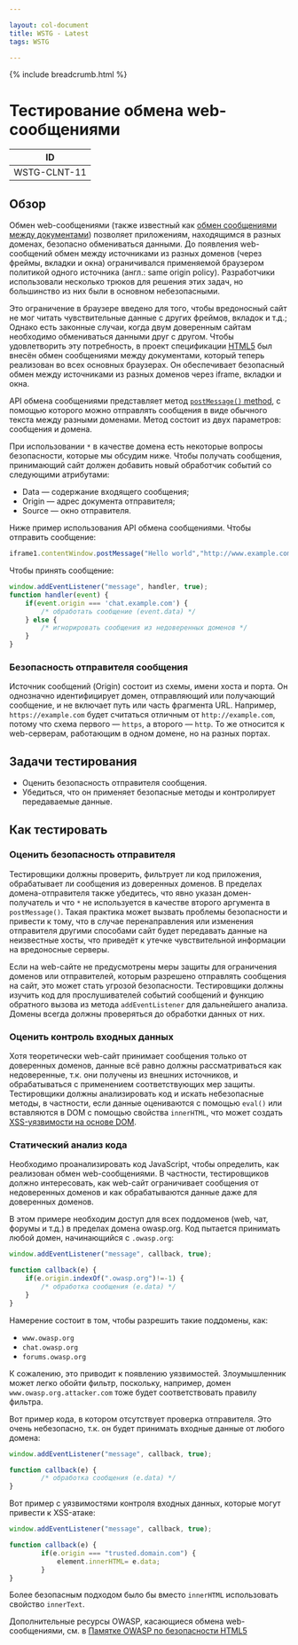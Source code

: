 ```yaml
---

layout: col-document
title: WSTG - Latest
tags: WSTG

---
```


{% include breadcrumb.html %}
# Тестирование обмена web-сообщениями

|ID          |
|------------|
|WSTG-CLNT-11|

## Обзор

Обмен web-сообщениями (также известный как [обмен сообщениями между документами](https://html.spec.whatwg.org/multipage/web-messaging.html#web-messaging)) позволяет приложениям, находящимся в разных доменах, безопасно обмениваться данными. До появления web-сообщений обмен между источниками из разных доменов (через фреймы, вкладки и окна) ограничивался применяемой браузером политикой одного источника (англ.: same origin policy). Разработчики использовали несколько трюков для решения этих задач, но большинство из них были в основном небезопасными.

Это ограничение в браузере введено для того, чтобы вредоносный сайт не мог читать чувствительные данные с других фреймов, вкладок и т.д.; Однако есть законные случаи, когда двум доверенным сайтам необходимо обмениваться данными друг с другом. Чтобы удовлетворить эту потребность, в проект спецификации [HTML5](https://html.spec.whatwg.org/multipage/) был внесён обмен сообщениями между документами, который теперь реализован во всех основных браузерах. Он обеспечивает безопасный обмен между источниками из разных доменов через iframe, вкладки и окна.

API обмена сообщениями представляет метод [`postMessage()` method](https://developer.mozilla.org/ru/docs/Web/API/Window/postMessage), с помощью которого можно отправлять сообщения в виде обычного текста между разными доменами. Метод состоит из двух параметров: сообщения и домена.

При использовании `*` в качестве домена есть некоторые вопросы безопасности, которые мы обсудим ниже. Чтобы получать сообщения, принимающий сайт должен добавить новый обработчик событий со следующими атрибутами:

- Data — содержание входящего сообщения;
- Origin — адрес документа отправителя;
- Source — окно отправителя.

Ниже пример использования API обмена сообщениями. Чтобы отправить сообщение:

```js
iframe1.contentWindow.postMessage("Hello world","http://www.example.com");
```

Чтобы принять сообщение:

```js
window.addEventListener("message", handler, true);
function handler(event) {
    if(event.origin === 'chat.example.com') {
        /* обработать сообщение (event.data) */
    } else {
        /* игнорировать сообщения из недоверенных доменов */
    }
}
```

### Безопасность отправителя сообщения

Источник сообщений (Origin) состоит из схемы, имени хоста и порта. Он однозначно идентифицирует домен, отправляющий или получающий сообщение, и не включает путь или часть фрагмента URL. Например, `https://example.com` будет считаться отличным от `http://example.com`, потому что схема первого — `https`, а второго — `http`. То же относится к web-серверам, работающим в одном домене, но на разных портах.

## Задачи тестирования

- Оценить безопасность отправителя сообщения.
- Убедиться, что он применяет безопасные методы и контролирует передаваемые данные.

## Как тестировать

### Оценить безопасность отправителя

Тестировщики должны проверить, фильтрует ли код приложения, обрабатывает ли сообщения из доверенных доменов. В пределах домена-отправителя также убедитесь, что явно указан домен-получатель и что `*` не используется в качестве второго аргумента в `postMessage()`. Такая практика может вызвать проблемы безопасности и привести к тому, что в случае перенаправления или изменения отправителя другими способами сайт будет передавать данные на неизвестные хосты, что приведёт к утечке чувствительной информации на вредоносные серверы.

Если на web-сайте не предусмотрены меры защиты для ограничения доменов или отправителей, которым разрешено отправлять сообщения на сайт, это может стать угрозой безопасности. Тестировщики должны изучить код для прослушивателей событий сообщений и функцию обратного вызова из метода `addEventListener` для дальнейшего анализа. Домены всегда должны проверяться до обработки данных от них.

### Оценить контроль входных данных

Хотя теоретически web-сайт принимает сообщения только от доверенных доменов, данные всё равно должны рассматриваться как недоверенные, т.к. они получены из внешних источников, и обрабатываться с применением соответствующих мер защиты. Тестировщики должны анализировать код и искать небезопасные методы, в частности, если данные оцениваются с помощью `eval()` или вставляются в DOM с помощью свойства `innerHTML`, что может создать [XSS-уязвимости на основе DOM](01-Testing_for_DOM-based_Cross_Site_Scripting.md).

### Статический анализ кода

Необходимо проанализировать код JavaScript, чтобы определить, как реализован обмен web-сообщениями. В частности, тестировщиков должно интересовать, как web-сайт ограничивает сообщения от недоверенных доменов и как обрабатываются данные даже для доверенных доменов.

В этом примере необходим доступ для всех поддоменов (web, чат, форумы и т.д.) в пределах домена owasp.org. Код пытается принимать любой домен, начинающийся с `.owasp.org`:

```js
window.addEventListener("message", callback, true);

function callback(e) {
    if(e.origin.indexOf(".owasp.org")!=-1) {
        /* обработка сообщения (e.data) */
    }
}
```

Намерение состоит в том, чтобы разрешить такие поддомены, как:

- `www.owasp.org`
- `chat.owasp.org`
- `forums.owasp.org`

К сожалению, это приводит к появлению уязвимостей. Злоумышленник может легко обойти фильтр, поскольку, например, домен `www.owasp.org.attacker.com` тоже будет соответствовать правилу фильтра.

Вот пример кода, в котором отсутствует проверка отправителя. Это очень небезопасно, т.к. он будет принимать входные данные от любого домена:

```js
window.addEventListener("message", callback, true);

function callback(e) {
        /* обработка сообщения (e.data) */
}
```

Вот пример с уязвимостями контроля входных данных, которые могут привести к XSS-атаке:

```js
window.addEventListener("message", callback, true);

function callback(e) {
        if(e.origin === "trusted.domain.com") {
            element.innerHTML= e.data;
        }
}
```

Более безопасным подходом было бы  вместо `innerHTML` использовать свойство `innerText`.

Дополнительные ресурсы OWASP, касающиеся обмена web-сообщениями, см. в [Памятке OWASP по безопасности HTML5](https://cheatsheetseries.owasp.org/cheatsheets/HTML5_Security_Cheat_Sheet.html)
